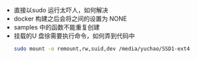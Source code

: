 
- 直接以sudo 运行太吓人，如何解决
- docker 构建之后会将之间的设置为 NONE
- samples  中的函数不能重复创建
- 挂载的U 盘徐需要执行命令，如何弄到代码中
  ```bash
  sudo mount -o remount,rw,suid,dev /media/yuchao/SSD1-ext4
  ```

